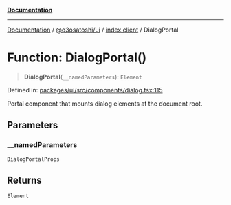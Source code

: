 [**Documentation**](../../../../README.md)

***

[Documentation](../../../../README.md) / [@o3osatoshi/ui](../../README.md) / [index.client](../README.md) / DialogPortal

# Function: DialogPortal()

> **DialogPortal**(`__namedParameters`): `Element`

Defined in: [packages/ui/src/components/dialog.tsx:115](https://github.com/o3osatoshi/experiment/blob/04dfa58df6e48824a200a24d77afef7ce464e1ae/packages/ui/src/components/dialog.tsx#L115)

Portal component that mounts dialog elements at the document root.

## Parameters

### \_\_namedParameters

`DialogPortalProps`

## Returns

`Element`
